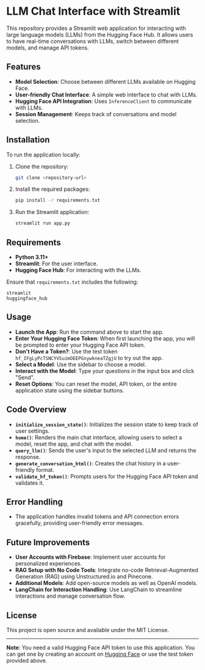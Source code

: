 # LLM Chat Interface with Streamlit

This repository provides a Streamlit web application for interacting with large language models (LLMs) from the Hugging Face Hub. It allows users to have real-time conversations with LLMs, switch between different models, and manage API tokens.

## Features

- **Model Selection**: Choose between different LLMs available on Hugging Face.
- **User-friendly Chat Interface**: A simple web interface to chat with LLMs.
- **Hugging Face API Integration**: Uses `InferenceClient` to communicate with LLMs.
- **Session Management**: Keeps track of conversations and model selection.

## Installation

To run the application locally:

1. Clone the repository:

   ```sh
   git clone <repository-url>
   ```

2. Install the required packages:

   ```sh
   pip install -r requirements.txt
   ```

3. Run the Streamlit application:

   ```sh
   streamlit run app.py
   ```

## Requirements

- **Python 3.11+**
- **Streamlit**: For the user interface.
- **Hugging Face Hub**: For interacting with the LLMs.

Ensure that `requirements.txt` includes the following:

```
streamlit
huggingface_hub
```

## Usage

- **Launch the App**: Run the command above to start the app.
- **Enter Your Hugging Face Token**: When first launching the app, you will be prompted to enter your Hugging Face API token.
- **Don't Have a Token?**: Use the test token `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` to try out the app.
- **Select a Model**: Use the sidebar to choose a model.
- **Interact with the Model**: Type your questions in the input box and click "Send".
- **Reset Options**: You can reset the model, API token, or the entire application state using the sidebar buttons.

## Code Overview

- **`initialize_session_state()`**: Initializes the session state to keep track of user settings.
- **`home()`**: Renders the main chat interface, allowing users to select a model, reset the app, and chat with the model.
- **`query_llm()`**: Sends the user's input to the selected LLM and returns the response.
- **`generate_conversation_html()`**: Creates the chat history in a user-friendly format.
- **`validate_hf_token()`**: Prompts users for the Hugging Face API token and validates it.

## Error Handling

- The application handles invalid tokens and API connection errors gracefully, providing user-friendly error messages.

## Future Improvements

- **User Accounts with Firebase**: Implement user accounts for personalized experiences.
- **RAG Setup with No Code Tools**: Integrate no-code Retrieval-Augmented Generation (RAG) using Unstructured.io and Pinecone.
- **Additional Models**: Add open-source models as well as OpenAI models.
- **LangChain for Interaction Handling**: Use LangChain to streamline interactions and manage conversation flow.

## License

This project is open source and available under the MIT License.

---

**Note**: You need a valid Hugging Face API token to use this application. You can get one by creating an account on [Hugging Face](https://huggingface.co/) or use the test token provided above.

